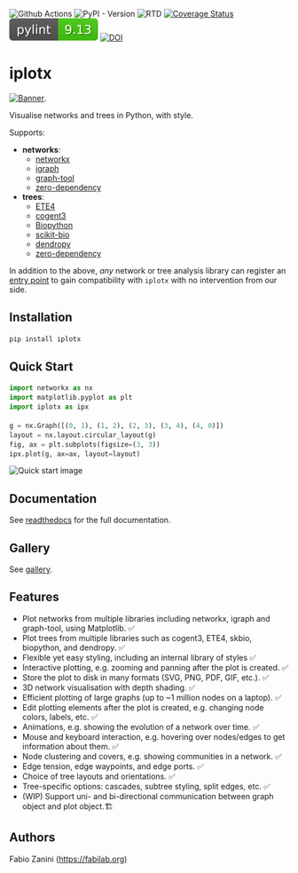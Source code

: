 ![Github Actions](https://github.com/fabilab/iplotx/actions/workflows/test.yml/badge.svg)
![PyPI - Version](https://img.shields.io/pypi/v/iplotx)
![RTD](https://readthedocs.org/projects/iplotx/badge/?version=latest)
[![Coverage Status](https://coveralls.io/repos/github/fabilab/iplotx/badge.svg?branch=main)](https://coveralls.io/github/fabilab/iplotx?branch=main)
![pylint](assets/pylint.svg)
[![DOI](https://zenodo.org/badge/DOI/10.5281/zenodo.16599333.svg)](https://doi.org/10.5281/zenodo.16599333)


# iplotx
[![Banner](docs/source/_static/banner.png)](https://iplotx.readthedocs.io/en/latest/gallery/index.html).

Visualise networks and trees in Python, with style.

Supports:
- **networks**:
  - [networkx](https://networkx.org/)
  - [igraph](igraph.readthedocs.io/)
  - [graph-tool](https://graph-tool.skewed.de/)
  - [zero-dependency](https://iplotx.readthedocs.io/en/latest/gallery/plot_simplenetworkdataprovider.html#sphx-glr-gallery-plot-simplenetworkdataprovider-py)
- **trees**:
  - [ETE4](https://etetoolkit.github.io/ete/)
  - [cogent3](https://cogent3.org/)
  - [Biopython](https://biopython.org/)
  - [scikit-bio](https://scikit.bio)
  - [dendropy](https://jeetsukumaran.github.io/DendroPy/index.html)
  - [zero-dependency](https://iplotx.readthedocs.io/en/latest/gallery/tree/plot_simpletreedataprovider.html#sphx-glr-gallery-tree-plot-simpletreedataprovider-py)

In addition to the above, *any* network or tree analysis library can register an [entry point](https://iplotx.readthedocs.io/en/latest/providers.html#creating-a-custom-data-provider) to gain compatibility with `iplotx` with no intervention from our side.

## Installation
```bash
pip install iplotx
```

## Quick Start
```python
import networkx as nx
import matplotlib.pyplot as plt
import iplotx as ipx

g = nx.Graph([(0, 1), (1, 2), (2, 3), (3, 4), (4, 0)])
layout = nx.layout.circular_layout(g)
fig, ax = plt.subplots(figsize=(3, 3))
ipx.plot(g, ax=ax, layout=layout)
```

![Quick start image](/docs/source/_static/graph_basic.png)

## Documentation
See [readthedocs](https://iplotx.readthedocs.io/en/latest/) for the full documentation.

## Gallery
See [gallery](https://iplotx.readthedocs.io/en/latest/gallery/index.html).

## Features
- Plot networks from multiple libraries including networkx, igraph and graph-tool, using Matplotlib. ✅
- Plot trees from multiple libraries such as cogent3, ETE4, skbio, biopython, and dendropy. ✅
- Flexible yet easy styling, including an internal library of styles ✅
- Interactive plotting, e.g. zooming and panning after the plot is created. ✅
- Store the plot to disk in many formats (SVG, PNG, PDF, GIF, etc.). ✅
- 3D network visualisation with depth shading. ✅
- Efficient plotting of large graphs (up to ~1 million nodes on a laptop). ✅
- Edit plotting elements after the plot is created, e.g. changing node colors, labels, etc. ✅
- Animations, e.g. showing the evolution of a network over time. ✅
- Mouse and keyboard interaction, e.g. hovering over nodes/edges to get information about them. ✅
- Node clustering and covers, e.g. showing communities in a network. ✅
- Edge tension, edge waypoints, and edge ports. ✅
- Choice of tree layouts and orientations. ✅
- Tree-specific options: cascades, subtree styling, split edges, etc. ✅
- (WIP) Support uni- and bi-directional communication between graph object and plot object.🏗️

## Authors
Fabio Zanini (https://fabilab.org)
